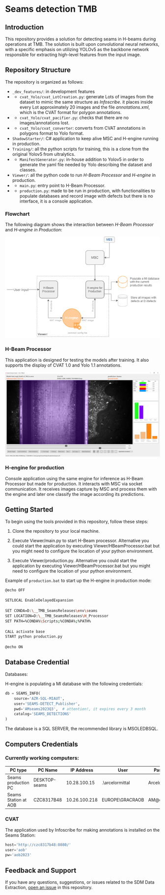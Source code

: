 # Seams detection TMB

## Introduction

This repository provides a solution for detecting seams in H-beams during operations at TMB. 
The solution is built upon convolutional neural networks, with a specific emphasis on utilizing 
YOLOv5 as the backbone network responsible for extracting high-level features from the input image.


## Repository Structure

The repository is organized as follows:

- `_dev_features/`: in development features
- - `cvat_Yolo/cvat_LotCreation.py`: generate Lots of images from the dataset to mimic the same structure as *Infoscribe*. it places inside every Lot approximately 20 images and the file *annotations.xml*, which is the CVAT format for polygon annotations.
- - `cvat_Yolo/cvat_pacifier.py`: checks that there are no images/annotations lost.
- - `cvat_Yolo/cvat_converter`: converts from CVAT annotations in polygons format to Yolo format.
- `ShadowStarter/`: C# application to keep alive MSC and H-engine running in production.
- `Training/`: all the python scripts for training, this is a clone from the original Yolov5 from ultralytics.
- - `ManifestGenerator.py`: in-house addition to Yolov5 in order to generate the yaml file needed by Yolo describing the dataset and classes.
- `Viewer/`: all the python code to run *H-Beam Processor* and *H-engine* in production.
- - `main.py`: entry point to H-Beam Processor.
- - `production.py`: made to be run in production, with functionalities to populate databases and record image with defects but there is no interface, it is a console application.

### Flowchart

The following diagram shows the interaction between *H-Beam Processor* and *H-engine in Production*:

![H-Beam processor and Viewer](_readme/hengine_flow.drawio.png)

### H-Beam Processor

This application is designed for testing the models after training. It also supports the display of CVAT 1.0 and Yolo 1.1 annotations.

![H-Beam processor and Viewer](_readme/hbeam.PNG)

### H-engine for production

Console application using the same engine for inference as H-Beam Processor but made for production. It interacts with MSC via socket communication. It receives images capture by MSC and process them with the engine and later one classify the image according its predictions.


## Getting Started

To begin using the tools provided in this repository, follow these steps:

1. Clone the repository to your local machine.

2. Execute Viewer/main.py to start H-Beam processor. Alternative you could start the application by executing Viewer/HBeamProcessor.bat but you might need to configure the location of your python environment.

3. Execute Viewer/production.py. Alternative you could start the application by executing Viewer/HBeamProcessor.bat but you might need to configure the location of your python environment.

Example of `production.bat` to start up the H-engine in production mode:

```bash
@echo OFF

SETLOCAL EnableDelayedExpansion

SET CONDA=D:\__TMB_SeamsReleases\env\seams
SET LOCATION=D:\__TMB_SeamsReleases\H_Processor
SET PATH=%CONDA%\Scripts;%CONDA%;%PATH%

CALL activate base
START python production.py

@echo ON
```

## Database Credential

Databases:

H-engine is populating a MI database with the following credentials:

```python
db = SEAMS_INFO(
    source='AZR-SQL-MIAUT',
    user='SEAMS-DETECT_Publisher',
    pwd='AMseams2023Q3',  # attention!, it expires every 3 month
    catalog='SEAMS_DETECTIONS'
)
```

The database is a SQL SERVER, the recommended library is MSOLEDBSQL.

## Computers Credentials

### Currently working computers:

| PC type              | PC Name       | IP Address    | User             | Password    |
|----------------------|---------------|---------------|------------------|-------------|
| Seams production PC  | DESKTOP-seams | 10.28.100.15  | .\arcelormittal  | Arcelor**   |
| Seams Station at AOB | CZC8317B48    | 10.26.100.218 | EUROPE\GRACRAOB  | AM@grd2018* |

### CVAT

The application used by Infoscribe for making annotations is installed on the Seams Station:

```python
host='http://czc8317b48:8080/'
user='aob'
pw='aob2023'
```

## Feedback and Support

If you have any questions, suggestions, or issues related to the SDM Data Extraction, [open an issue](https://github.com/your-username/sdm-data-extraction/issues) in this repository.